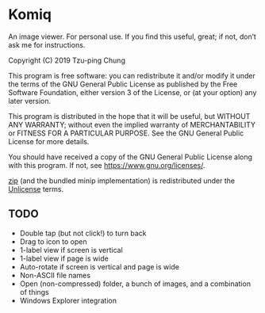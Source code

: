 Komiq
=====

An image viewer. For personal use. If you find this useful, great; if not,
don’t ask me for instructions.

Copyright (C) 2019 Tzu-ping Chung

This program is free software: you can redistribute it and/or modify
it under the terms of the GNU General Public License as published by
the Free Software Foundation, either version 3 of the License, or
(at your option) any later version.

This program is distributed in the hope that it will be useful,
but WITHOUT ANY WARRANTY; without even the implied warranty of
MERCHANTABILITY or FITNESS FOR A PARTICULAR PURPOSE.  See the
GNU General Public License for more details.

You should have received a copy of the GNU General Public License
along with this program. If not, see <https://www.gnu.org/licenses/>.

[zip] (and the bundled minip implementation) is redistributed under the
[Unlicense](https://github.com/kuba--/zip/blob/master/UNLICENSE) terms.

[zip]: https://github.com/kuba--/zip

## TODO

* Double tap (but not click!) to turn back
* Drag to icon to open
* 1-label view if screen is vertical
* 1-label view if page is wide
* Auto-rotate if screen is vertical and page is wide
* Non-ASCII file names
* Open (non-compressed) folder, a bunch of images, and a combination of things
* Windows Explorer integration

